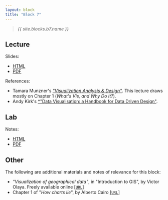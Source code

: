 ```yaml
---
layout: block
title: "Block 7"
---
```


> *{{ site.blocks.b7.name }}*

## Lecture

Slides:

- [HTML]({{site.baseurl}}/slidedecks/lecture_07.html)
- [PDF]({{site.baseurl}}/slidedecks/lecture_07.pdf)

References:

- Tamara Munzner's [*"Visualization Analysis & Design"*](https://www.cs.ubc.ca/~tmm/vadbook/). This lecture draws mostly on Chapter 1 (*What's Vis, and Why Do It?*).
- Andy Kirk's [*"Data Visualisation: a Handbook for Data Driven Design"](https://www.visualisingdata.com/book/).

## Lab

Notes:

- [HTML]({{site.baseurl}}/labs/lab_06.html)
- [PDF]({{site.baseurl}}/labs/lab_06.pdf)

## Other

The following are additional materials and notes of relevance for this block:

- *"Visualization of geographical data"*, in "Introduction to GIS", by Victor
  Olaya. Freely available online [[`URL`]](https://volaya.github.io/gis-book/en/Visualization.html)
- Chapter 1 of "*How charts lie*", by Alberto Cairo [[`URL`]](https://drive.google.com/file/d/1MCR2EEUci2psQmtOiExRdusf0vzMUBdp/view)

